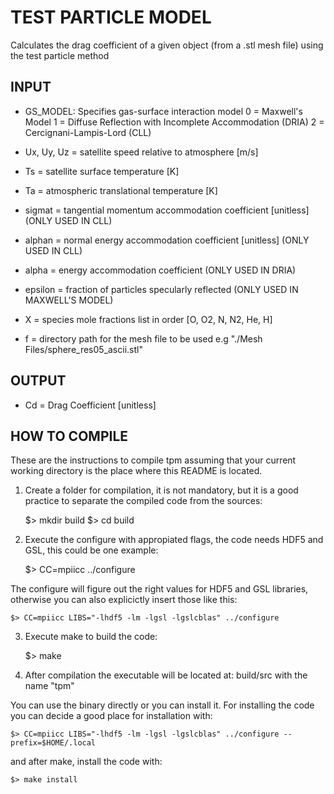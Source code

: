 TEST PARTICLE MODEL
===================

Calculates the drag coefficient of a given object (from a .stl mesh file) using the test particle method

INPUT
-----

 * GS_MODEL: Specifies gas-surface interaction model
 	0 = Maxwell's Model
 	1 = Diffuse Reflection with Incomplete Accommodation (DRIA)
 	2 = Cercignani-Lampis-Lord (CLL)

 * Ux, Uy, Uz = satellite speed relative to atmosphere [m/s]

 * Ts = satellite surface temperature [K]

 * Ta = atmospheric translational temperature [K]

 * sigmat = tangential momentum accommodation coefficient [unitless] (ONLY USED IN CLL)

 * alphan = normal energy accommodation coefficient [unitless] (ONLY USED IN CLL)

 * alpha = energy accommodation coefficient (ONLY USED IN DRIA)

 * epsilon = fraction of particles specularly reflected (ONLY USED IN MAXWELL'S MODEL)

 * X = species mole fractions list in order [O, O2, N, N2, He, H]

 * f = directory path for the mesh file to be used e.g "./Mesh Files/sphere_res05_ascii.stl"

OUTPUT
------

 *  Cd = Drag Coefficient [unitless]


HOW TO COMPILE
--------------

These are the instructions to compile tpm assuming that your current working directory is the place where this README is located.

1. Create a folder for compilation, it is not mandatory, but it is a good practice to separate the compiled code from the sources:

	$> mkdir build
	$> cd build

2. Execute the configure with appropiated flags, the code needs HDF5 and GSL, this could be one example:

	$> CC=mpiicc ../configure

The configure will figure out the right values for HDF5 and GSL libraries, otherwise you can also explicictly insert those like this:

	$> CC=mpiicc LIBS="-lhdf5 -lm -lgsl -lgslcblas" ../configure

3. Execute make to build the code:

	$> make

4. After compilation the executable will be located at: build/src with the name "tpm"


You can use the binary directly or you can install it. For installing the code you can decide a good place for installation with:

	$> CC=mpiicc LIBS="-lhdf5 -lm -lgsl -lgslcblas" ../configure --prefix=$HOME/.local

and after make, install the code with:

	$> make install

